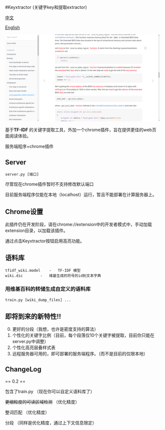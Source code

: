 #Keyxtractor (关键字key和提取extractor)

[中文](README_zh.md)

[English](README.md)

![](Sample.png)

基于**TF-IDF** 的关键字提取工具，外加一个chrome插件，旨在提供更佳的web页面阅读体验。

服务端程序+chrome插件

## Server

	server.py [端口]

尽管现在chrome插件暂时不支持修改默认端口

目前服务端程序仅能在本地（localhost）运行，暂且不能部署在计算服务器上。

## Chrome设置

此插件仍在开发阶段，请在chrome://extension中的开发者模式中，手动加载extension目录，以加载该插件。

通过点击Keyxtractor按钮启用高亮功能。

## 语料库

	tfidf_wiki.model	-	TF-IDF 模型
	wiki.dic		-	维基生成的符号的id到文本字典

### 用维基百科的转储生成自定义的语料库
	
	train.py [wiki_dump_files] ...

## 即将到来的新特性!!

0. 更好的分段（我想，也许是密度支持的算法）
1. 个性化的关键字比例（目前，每个段落仅10个关键字被提取，目前你只能在server.py中调整）
2. 个性化高亮层叠样式表
3. 远程服务器可用的，即可部署的服务端程序。（而不是目前的仅限本地）

## ChangeLog

== 0.2 ==

包含了train.py （现在你可以自定义语料库了）

~~更细粒度的可读区域检测~~ （优化精度）

整词匹配 （优化精度）

分段 （同样是优化精度，通过上下文信息限定）
